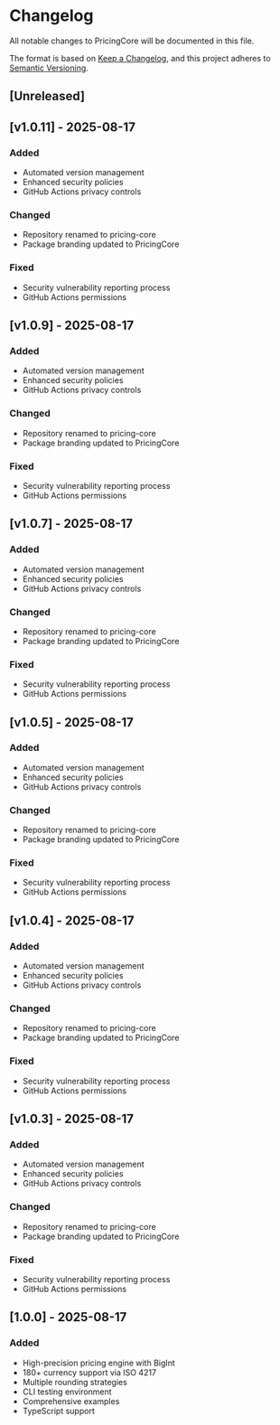 # Changelog

All notable changes to PricingCore will be documented in this file.

The format is based on [Keep a Changelog](https://keepachangelog.com/en/1.0.0/),
and this project adheres to [Semantic Versioning](https://semver.org/spec/v2.0.0.html).

## [Unreleased]

## [v1.0.11] - 2025-08-17

### Added
- Automated version management
- Enhanced security policies
- GitHub Actions privacy controls

### Changed
- Repository renamed to pricing-core
- Package branding updated to PricingCore

### Fixed
- Security vulnerability reporting process
- GitHub Actions permissions



## [v1.0.9] - 2025-08-17

### Added
- Automated version management
- Enhanced security policies
- GitHub Actions privacy controls

### Changed
- Repository renamed to pricing-core
- Package branding updated to PricingCore

### Fixed
- Security vulnerability reporting process
- GitHub Actions permissions



## [v1.0.7] - 2025-08-17

### Added
- Automated version management
- Enhanced security policies
- GitHub Actions privacy controls

### Changed
- Repository renamed to pricing-core
- Package branding updated to PricingCore

### Fixed
- Security vulnerability reporting process
- GitHub Actions permissions



## [v1.0.5] - 2025-08-17

### Added
- Automated version management
- Enhanced security policies
- GitHub Actions privacy controls

### Changed
- Repository renamed to pricing-core
- Package branding updated to PricingCore

### Fixed
- Security vulnerability reporting process
- GitHub Actions permissions



## [v1.0.4] - 2025-08-17

### Added
- Automated version management
- Enhanced security policies
- GitHub Actions privacy controls

### Changed
- Repository renamed to pricing-core
- Package branding updated to PricingCore

### Fixed
- Security vulnerability reporting process
- GitHub Actions permissions



## [v1.0.3] - 2025-08-17

### Added
- Automated version management
- Enhanced security policies
- GitHub Actions privacy controls

### Changed
- Repository renamed to pricing-core
- Package branding updated to PricingCore

### Fixed
- Security vulnerability reporting process
- GitHub Actions permissions

## [1.0.0] - 2025-08-17

### Added
- High-precision pricing engine with BigInt
- 180+ currency support via ISO 4217
- Multiple rounding strategies
- CLI testing environment
- Comprehensive examples
- TypeScript support
